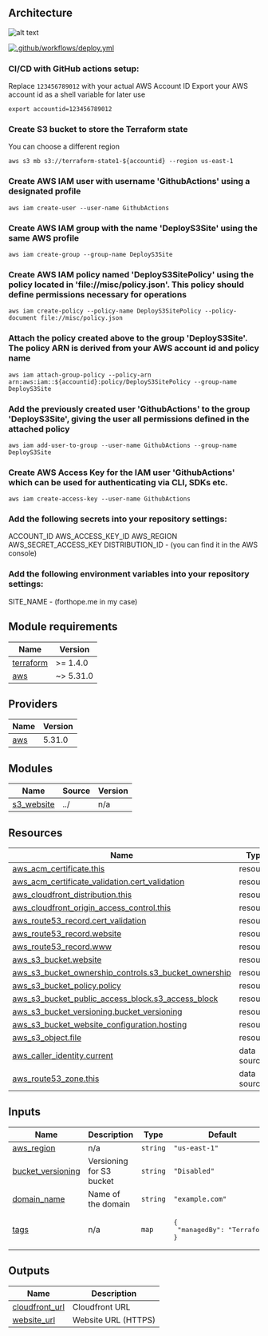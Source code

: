 ## Architecture
![alt text](https://raw.githubusercontent.com/sergiochoo/aws-s3-static-website/main/misc/architecture.avif)

[![.github/workflows/deploy.yml](https://github.com/sergiochoo/aws-s3-static-website/actions/workflows/deploy.yml/badge.svg?branch=main)](https://github.com/sergiochoo/aws-s3-static-website/actions/workflows/deploy.yml)

### CI/CD with GitHub actions setup:
Replace `123456789012` with your actual AWS Account ID
Export your AWS account id as a shell variable for later use
```
export accountid=123456789012
```

### Create S3 bucket to store the Terraform state
You can choose a different region
```
aws s3 mb s3://terraform-state1-${accountid} --region us-east-1
```

### Create AWS IAM user with username 'GithubActions' using a designated profile
```
aws iam create-user --user-name GithubActions
```

### Create AWS IAM group with the name 'DeployS3Site' using the same AWS profile
```
aws iam create-group --group-name DeployS3Site
```

### Create AWS IAM policy named 'DeployS3SitePolicy' using the policy located in 'file://misc/policy.json'. This policy should define permissions necessary for operations
```
aws iam create-policy --policy-name DeployS3SitePolicy --policy-document file://misc/policy.json
```

### Attach the policy created above to the group 'DeployS3Site'. The policy ARN is derived from your AWS account id and policy name
```
aws iam attach-group-policy --policy-arn arn:aws:iam::${accountid}:policy/DeployS3SitePolicy --group-name DeployS3Site
```

### Add the previously created user 'GithubActions' to the group 'DeployS3Site', giving the user all permissions defined in the attached policy
```
aws iam add-user-to-group --user-name GithubActions --group-name DeployS3Site
```

### Create AWS Access Key for the IAM user 'GithubActions' which can be used for authenticating via CLI, SDKs etc.
```
aws iam create-access-key --user-name GithubActions
```

### Add the following secrets into your repository settings:
ACCOUNT_ID
AWS_ACCESS_KEY_ID
AWS_REGION
AWS_SECRET_ACCESS_KEY
DISTRIBUTION_ID - (you can find it in the AWS console)

### Add the following environment variables into your repository settings:
SITE_NAME - (forthope.me in my case)

<!-- BEGIN_TF_DOCS -->
## Module requirements

| Name | Version |
|------|---------|
| <a name="requirement_terraform"></a> [terraform](#requirement\_terraform) | >= 1.4.0 |
| <a name="requirement_aws"></a> [aws](#requirement\_aws) | ~> 5.31.0 |

## Providers

| Name | Version |
|------|---------|
| <a name="provider_aws"></a> [aws](#provider\_aws) | 5.31.0 |

## Modules

| Name | Source | Version |
|------|--------|---------|
| <a name="module_s3_website"></a> [s3\_website](#module\_s3\_website) | ../ | n/a |

## Resources

| Name | Type |
|------|------|
| [aws_acm_certificate.this](https://registry.terraform.io/providers/hashicorp/aws/latest/docs/resources/acm_certificate) | resource |
| [aws_acm_certificate_validation.cert_validation](https://registry.terraform.io/providers/hashicorp/aws/latest/docs/resources/acm_certificate_validation) | resource |
| [aws_cloudfront_distribution.this](https://registry.terraform.io/providers/hashicorp/aws/latest/docs/resources/cloudfront_distribution) | resource |
| [aws_cloudfront_origin_access_control.this](https://registry.terraform.io/providers/hashicorp/aws/latest/docs/resources/cloudfront_origin_access_control) | resource |
| [aws_route53_record.cert_validation](https://registry.terraform.io/providers/hashicorp/aws/latest/docs/resources/route53_record) | resource |
| [aws_route53_record.website](https://registry.terraform.io/providers/hashicorp/aws/latest/docs/resources/route53_record) | resource |
| [aws_route53_record.www](https://registry.terraform.io/providers/hashicorp/aws/latest/docs/resources/route53_record) | resource |
| [aws_s3_bucket.website](https://registry.terraform.io/providers/hashicorp/aws/latest/docs/resources/s3_bucket) | resource |
| [aws_s3_bucket_ownership_controls.s3_bucket_ownership](https://registry.terraform.io/providers/hashicorp/aws/latest/docs/resources/s3_bucket_ownership_controls) | resource |
| [aws_s3_bucket_policy.policy](https://registry.terraform.io/providers/hashicorp/aws/latest/docs/resources/s3_bucket_policy) | resource |
| [aws_s3_bucket_public_access_block.s3_access_block](https://registry.terraform.io/providers/hashicorp/aws/latest/docs/resources/s3_bucket_public_access_block) | resource |
| [aws_s3_bucket_versioning.bucket_versioning](https://registry.terraform.io/providers/hashicorp/aws/latest/docs/resources/s3_bucket_versioning) | resource |
| [aws_s3_bucket_website_configuration.hosting](https://registry.terraform.io/providers/hashicorp/aws/latest/docs/resources/s3_bucket_website_configuration) | resource |
| [aws_s3_object.file](https://registry.terraform.io/providers/hashicorp/aws/latest/docs/resources/s3_object) | resource |
| [aws_caller_identity.current](https://registry.terraform.io/providers/hashicorp/aws/latest/docs/data-sources/caller_identity) | data source |
| [aws_route53_zone.this](https://registry.terraform.io/providers/hashicorp/aws/latest/docs/data-sources/route53_zone) | data source |

## Inputs

| Name | Description | Type | Default | Required |
|------|-------------|------|---------|:--------:|
| <a name="input_aws_region"></a> [aws\_region](#input\_aws\_region) | n/a | `string` | `"us-east-1"` | no |
| <a name="input_bucket_versioning"></a> [bucket\_versioning](#input\_bucket\_versioning) | Versioning for S3 bucket | `string` | `"Disabled"` | no |
| <a name="input_domain_name"></a> [domain\_name](#input\_domain\_name) | Name of the domain | `string` | `"example.com"` | yes |
| <a name="input_tags"></a> [tags](#input\_tags) | n/a | `map` | <pre>{<br>  "managedBy": "Terraform"<br>}</pre> | no |

## Outputs

| Name | Description |
|------|-------------|
| <a name="output_cloudfront_url"></a> [cloudfront\_url](#output\_cloudfront\_url) | Cloudfront URL |
| <a name="output_website_url"></a> [website\_url](#output\_website\_url) | Website URL (HTTPS) |
<!-- END_TF_DOCS -->
